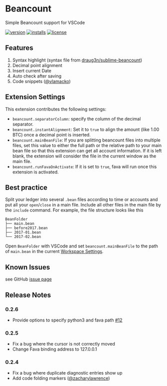 # Beancount

Simple Beancount support for VSCode

[![version](https://vsmarketplacebadge.apphb.com/version/Lencerf.beancount.svg)](https://marketplace.visualstudio.com/items?itemName=Lencerf.beancount)
[![installs](https://vsmarketplacebadge.apphb.com/installs-short/Lencerf.beancount.svg)](https://marketplace.visualstudio.com/items?itemName=Lencerf.beancount)
[![license](https://img.shields.io/badge/license-MIT-brightgreen.svg)](https://raw.githubusercontent.com/Lencerf/vscode-beancount/master/LICENSE.txt)


## Features

1. Syntax highlight (syntax file from [draug3n/sublime-beancount](https://github.com/draug3n/sublime-beancount/blob/master/beancount.tmLanguage))
2. Decimal point alignment
3. Insert current Date
4. Auto check after saving
5. Code snippets ([@vlamacko](https://github.com/Lencerf/vscode-beancount/pull/7))

## Extension Settings

This extension contributes the following settings:

* `beancount.separatorColumn`: specify the column of the decimal separator.
* `beancount.instantAlignment`: Set it to `true` to align the amount (like 1.00 BTC) once a decimal point is inserted.
* `beancount.mainBeanFile`: If you are splitting beancount files into multiple files, set this value to either the full path or the relative path to your main bean file so that
this extension can get all account information. If it is left blank, the extension will consider the file in the current
window as the main file.
* `beancount.runFavaOnActivate`: If it is set to `true`, fava will run once this extension is activated.

## Best practice

Split your ledger into several `.bean` files according to time or accounts and 
put all your `open`/`close` in a main file. Include all other files in the 
main file by the `include` command. For example, the file structure looks like this
```
BeanFolder
├── main.bean
├── before2017.bean
├── 2017-01.bean
└── 2017-02.bean
```
Open `BeanFolder` with VSCode and set `beancount.mainBeanFile` to the path of `main.bean` in the current [Workspace Settings](https://code.visualstudio.com/docs/getstarted/settings).

## Known Issues

see GitHub [issue page](https://github.com/Lencerf/vscode-beancount/issues)

## Release Notes

### 0.2.6
* Provide options to specify python3 and fava path [#12](https://github.com/Lencerf/vscode-beancount/issues/12)

### 0.2.5
* Fix a bug where the cursor is not correctly moved
* Change Fava binding address to 127.0.0.1

### 0.2.4
* Fix a bug where duplicate diagnostic entries show up
* Add code folding markers ([@zacharylawrence](https://github.com/Lencerf/vscode-beancount/pull/11))
